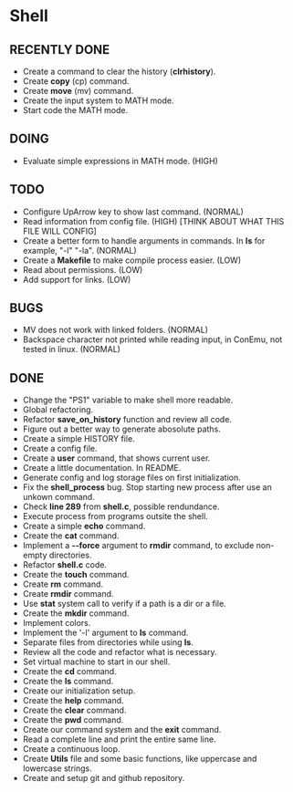 # Shell

## RECENTLY DONE

- Create a command to clear the history (**clrhistory**).
- Create **copy** (cp) command.
- Create **move** (mv) command.
- Create the input system to MATH mode.
- Start code the MATH mode.

## DOING

- Evaluate simple expressions in MATH mode. (HIGH)

## TODO

- Configure UpArrow key to show last command. (NORMAL)
- Read information from config file. (HIGH) [THINK ABOUT WHAT THIS FILE WILL CONFIG]
- Create a better form to handle arguments in commands. In **ls** for example, "-l" "-la". (NORMAL)
- Create a **Makefile** to make compile process easier. (LOW)
- Read about permissions. (LOW)
- Add support for links. (LOW)

## BUGS

- MV does not work with linked folders. (NORMAL)
- Backspace character not printed while reading input, in ConEmu, not tested in linux. (NORMAL)

## DONE

- Change the "PS1" variable to make shell more readable.
- Global refactoring.
- Refactor **save_on_history** function and review all code.
- Figure out a better way to generate abosolute paths.
- Create a simple HISTORY file.
- Create a config file.
- Create a **user** command, that shows current user.
- Create a little documentation. In README.
- Generate config and log storage files on first initialization.
- Fix the **shell_process** bug. Stop starting new process after use an unkown command.
- Check **line 289** from **shell.c**, possible rendundance.
- Execute process from programs outsite the shell.
- Create a simple **echo** command.
- Create the **cat** command.
- Implement a **--force** argument to **rmdir** command, to exclude non-empty directories.
- Refactor **shell.c** code.
- Create the **touch** command.
- Create **rm** command.
- Create **rmdir** command.
- Use **stat** system call to verify if a path is a dir or a file.
- Create the **mkdir** command.
- Implement colors.
- Implement the '-l' argument to **ls** command.
- Separate files from directories while using **ls**.
- Review all the code and refactor what is necessary.
- Set virtual machine to start in our shell.
- Create the **cd** command.
- Create the **ls** command.
- Create our initialization setup.
- Create the **help** command.
- Create the **clear** command.
- Create the **pwd** command.
- Create our command system and the **exit** command.
- Read a complete line and print the entire same line.
- Create a continuous loop.
- Create **Utils** file and some basic functions, like uppercase and lowercase strings.
- Create and setup git and github repository.
